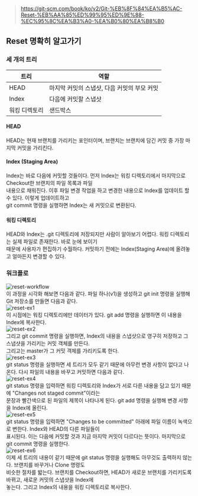 > https://git-scm.com/book/ko/v2/Git-%EB%8F%84%EA%B5%AC-Reset-%EB%AA%85%ED%99%95%ED%9E%88-%EC%95%8C%EA%B3%A0-%EA%B0%80%EA%B8%B0

## Reset 명확히 알고가기
### 세 개의 트리

트리 | 역할
-----|-----
HEAD | 마지막 커밋의 스냅샷, 다음 커밋의 부모 커밋
Index | 다음에 커밋할 스냅샷
워킹 디렉토리 | 샌드박스

#### HEAD
HEAD는 현재 브랜치를 가리키는 포인터이며, 브랜치는 브랜치에 담긴 커밋 중 가장 마지막 커밋을 가리킨다.

#### Index (Staging Area)
Index는 바로 다음에 커밋할 것들이다. 먼저 Index는 워킹 디렉토리에서 마지막으로 Checkout한 브랜치의 파일 목록과 파일<br> 내용으로 채워진다. 이후 파일 변경 작업을 하고 변경한 내용으로 Index를 업데이트 할 수 있다. 이렇게 업데이트하고<br> git commit 명령을 실행하면 Index는 새 커밋으로 변환된다.

#### 워킹 디렉토리
HEAD와 Index는 .git 디렉토리에 저장되지만 사람이 알아보기 어렵다. 워킹 디렉토리는 실제 파일로 존재한다. 바로 눈에 보이기<br> 때문에 사용자가 편집하기 수월하다. 커밋하기 전에는 Index(Staging Area)에 올려놓고 얼마든지 변경할 수 있다.

### 워크플로
![reset-workflow](./pic/reset-workflow.png)<br>
이 과정을 시각화 해보면 다음과 같다. 파일 하나(v1)을 생성하고 git init 명령을 실행해 Git 저장소를 만들면 다음과 같다.<br>
![reset-ex1](./pic/reset-ex1.png)<br>
이 시점에는 워킹 디렉토리에만 데이터가 있다. git add 명령을 실행하면 이 내용을 Index에 복사한다.<br>
![reset-ex2](./pic/reset-ex2.png)<br>
그리고 git commit 명령을 실행하면, Index의 내용을 스냅샷으로 영구히 저장하고 그 스냅샷을 가리키는 커밋 객체를 만든다.<br> 그리고는 master가 그 커밋 객체를 가리키도록 한다.<br>
![reset-ex3](./pic/reset-ex3.png)<br>
git status 명령을 실행하면 세 트리가 모두 같기 때문에  아무런 변경 사항이 없다고 나온다. 다시 파일의 내용을 바꾸고 커밋하면 다음과 같다.<br>
![reset-ex4](./pic/reset-ex4.png)<br>
git status 명령을 입력하면 워킹 디렉토리와 Index가 서로 다른 내용을 담고 있기 때문에 "Changes not staged commit"이라는<br> 문장과 빨간색으로 된 파일의 제목이 나타나게 된다. git add 명령을 실행해 변경 사항을 Index에 올린다.<br>
![reset-ex5](./pic/reset-ex5.png)<br>
git status 명령을 입력하면 "Changes to be committed" 아래에 파일 이름이 녹색으로 변한다. Index와 HEAD의 다른 파일들이<br> 표시된다. 이는 다음에 커밋할 것과 지금 마지막 커밋이 다르다는 뜻이다. 마지막으로 git commit 명령을 실행한다.<br>
![reset-ex6](./pic/reset-ex6.png)<br>
이제 세 트리의 내용이 같기 때문에 git status 명령을 실행해도 아무것도 출력하지 않는다.  브랜치를 바꾸거나 Clone 명령도<br> 비슷한 절차를 밟는다. 브랜치를 Checkout하면, HEAD가 새로운 브랜치를 가리키도록 바뀌고, 새로운 커밋의 스냅샷을 Index에<br> 놓는다. 그리고 Index의 내용을 워킹 디렉토리로 복사한다.